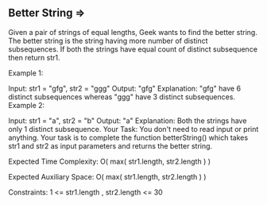 Better String  =>
-------------


Given a pair of strings of equal lengths, Geek wants to find the better string. The better string is the string having more number of distinct subsequences.
If both the strings have equal count of distinct subsequence then return str1.

Example 1:

Input:
str1 = "gfg", str2 = "ggg"
Output: "gfg"
Explanation: "gfg" have 6 distinct subsequences whereas "ggg" have 3 distinct subsequences. 
Example 2:

Input: str1 = "a", str2 = "b"
Output: "a"
Explanation: Both the strings have only 1 distinct subsequence. 
Your Task:
You don't need to read input or print anything. Your task is to complete the function betterString() which takes str1 and str2 as input parameters and returns the better string.

Expected Time Complexity: O( max( str1.length, str2.length ) )

Expected Auxiliary Space: O( max( str1.length, str2.length ) )

Constraints:
1 <= str1.length , str2.length <= 30
